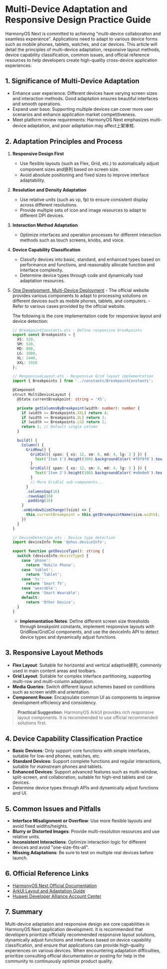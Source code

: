 # Multi-Device Adaptation and Responsive Design Practice Guide

HarmonyOS Next is committed to achieving "multi-device collaboration and seamless experience". Applications need to adapt to various device forms such as mobile phones, tablets, watches, and car devices. This article will detail the principles of multi-device adaptation, responsive layout methods, device capability classification, common issues, and official reference resources to help developers create high-quality cross-device application experiences.

## 1. Significance of Multi-Device Adaptation

- Enhance user experience: Different devices have varying screen sizes and interaction methods. Good adaptation ensures beautiful interfaces and smooth operations.
- Expand user base: Supporting multiple devices can cover more user scenarios and enhance application market competitiveness.
- Meet platform review requirements: HarmonyOS Next emphasizes multi-device adaptation, and poor adaptation may affect上架审核.

## 2. Adaptation Principles and Process

1. **Responsive Design First**
   - Use flexible layouts (such as Flex, Grid, etc.) to automatically adjust component sizes and排列 based on screen size.
   - Avoid absolute positioning and fixed sizes to improve interface adaptability.
2. **Resolution and Density Adaptation**
   - Use relative units (such as vp, fp) to ensure consistent display across different resolutions.
   - Provide multiple sets of icon and image resources to adapt to different DPI devices.
3. **Interaction Method Adaptation**
   - Optimize interfaces and operation processes for different interaction methods such as touch screens, knobs, and voice.
4. **Device Capability Classification**
   - Classify devices into basic, standard, and enhanced types based on performance and functions, and reasonably allocate function and interface complexity.
   - Determine device types through code and dynamically load adaptation resources.
5. [One Development, Multi-Device Deployment](https://developer.huawei.com/consumer/cn/doc/best-practices/bpta-technical-key-points)
    	- The official website provides various components to adapt to processing solutions on different devices such as mobile phones, tablets, and computers.
    	- Refer to various cases provided by the official website.

    The following is the core implementation code for responsive layout and device detection:
    ```typescript
    // BreakpointConstants.ets - Define responsive breakpoints
    export const Breakpoints = {
      XS: 320,
      SM: 520,
      MD: 800,
      LG: 1080,
      XL: 1440,
      XXL: 1920
    };

    // ResponsiveLayout.ets - Responsive Grid layout implementation
    import { Breakpoints } from '../constants/BreakpointConstants';

    @Component
    struct MultiDeviceLayout {
      @State currentBreakpoint: string = 'XS';

      private getColumnsByBreakpoint(width: number): number {
        if (width >= Breakpoints.XXL) return 4;
        if (width >= Breakpoints.XL) return 3;
        if (width >= Breakpoints.LG) return 2;
        return 1; // Default single column
      }

      build() {
        Column() {
          GridRow() {
            GridCol({ span: { xs: 12, sm: 6, md: 4, lg: 3 } }) {
              Text('Item 1').height(100).backgroundColor('#f0f0f0').textAlign(TextAlign.Center)
            }
            GridCol({ span: { xs: 12, sm: 6, md: 4, lg: 3 } }) {
              Text('Item 2').height(100).backgroundColor('#e0e0e0').textAlign(TextAlign.Center)
            }
            // More GridCol sub-components...
          }
          .columnsGap(16)
          .rowsGap(16)
          .padding(16)
        }
        .onWindowSizeChange((size) => {
          this.currentBreakpoint = this.getBreakpointName(size.width);
        })
      }
    }

    // DeviceDetection.ets - Device type detection
    import deviceInfo from '@ohos.deviceInfo';

    export function getDeviceType(): string {
      switch (deviceInfo.deviceType) {
        case 'phone':
          return 'Mobile Phone';
        case 'tablet':
          return 'Tablet';
        case 'tv':
          return 'Smart TV';
        case 'wearable':
          return 'Smart Wearable';
        default:
          return 'Other Device';
      }
    }
    ```
    - **Implementation Notes**: Define different screen size thresholds through breakpoint constants, implement responsive layouts with GridRow/GridCol components, and use the deviceInfo API to detect device types and dynamically adjust functions.

## 3. Responsive Layout Methods

- **Flex Layout**: Suitable for horizontal and vertical adaptive排列, commonly used in main content areas and toolbars.
- **Grid Layout**: Suitable for complex interface partitioning, supporting multi-row and multi-column adaptation.
- **Media Queries**: Switch different layout schemes based on conditions such as screen width and orientation.
- **Component Reuse**: Encapsulate common UI as components to improve development efficiency and consistency.

> **Practical Suggestion**: HarmonyOS ArkUI provides rich responsive layout components. It is recommended to use official recommended solutions first.

## 4. Device Capability Classification Practice

- **Basic Devices**: Only support core functions with simple interfaces, suitable for low-end phones, watches, etc.
- **Standard Devices**: Support complete functions and regular interactions, suitable for mainstream phones and tablets.
- **Enhanced Devices**: Support advanced features such as multi-window, split-screen, and collaboration, suitable for high-end tablets and car devices.
- Determine device types through APIs and dynamically adjust functions and UI.

## 5. Common Issues and Pitfalls

- **Interface Misalignment or Overflow**: Use more flexible layouts and avoid fixed widths/heights.
- **Blurry or Distorted Images**: Provide multi-resolution resources and use relative units.
- **Inconsistent Interactions**: Optimize interaction logic for different devices and avoid "one-size-fits-all".
- **Missing Adaptations**: Be sure to test on multiple real devices before launch.

## 6. Official Reference Links

- [HarmonyOS Next Official Documentation](https://developer.huawei.com/consumer/cn/doc/)
- [ArkUI Layout and Adaptation Guide](https://developer.huawei.com/consumer/cn/doc/harmonyos-guides/arkts-ui-development)
- [Huawei Developer Alliance Account Center](https://developer.huawei.com/consumer/cn/)

## 7. Summary

Multi-device adaptation and responsive design are core capabilities in HarmonyOS Next application development. It is recommended that developers prioritize officially recommended responsive layout solutions, dynamically adjust functions and interfaces based on device capability classification, and ensure that applications can provide high-quality experiences on various devices. When encountering adaptation difficulties, prioritize consulting official documentation or posting for help in the community to continuously optimize product quality.